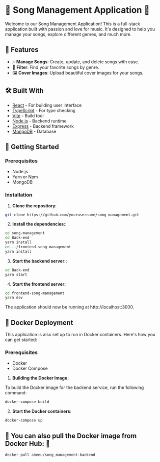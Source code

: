 # 🎵 Song Management Application 🎵

Welcome to our Song Management Application! This is a full-stack application built with passion and love for music. It's designed to help you manage your songs, explore different genres, and much more.

## 🚀 Features

- 🎶 **Manage Songs**: Create, update, and delete songs with ease.
- 🎯 **Filter**: Find your favorite songs by genre.
- 🖼️ **Cover Images**: Upload beautiful cover images for your songs.

## 🛠️ Built With

- [React](https://reactjs.org/) - For building user interface
- [TypeScript](https://www.typescriptlang.org/) - For type checking
- [Vite](https://vitejs.dev/) - Build tool
- [Node.js](https://nodejs.org/) - Backend runtime
- [Express](https://expressjs.com/) - Backend framework
- [MongoDB](https://www.mongodb.com/) - Database

## 🚀 Getting Started

### Prerequisites

- Node.js
- Yarn or Npm
- MongoDB

### Installation

1. **Clone the repository**:

```sh
git clone https://github.com/yourusername/song-management.git

```

2.  **Install the dependencies:**:

```sh
cd song-management
cd Back-end
yarn install
cd ../frontend-song-management
yarn install
```

3. **Start the backend server:**:

```sh
cd Back-end
yarn start
```

4. **Start the frontend server:**

```sh
cd frontend-song-management
yarn dev
```

The application should now be running at http://localhost:3000.

## 🐳 Docker Deployment

This application is also set up to run in Docker containers. Here's how you can get started:

### Prerequisites

- Docker
- Docker Compose

1.  **Building the Docker Image:**

To build the Docker image for the backend service, run the following command:

```sh
docker-compose build
```

2. **Start the Docker containers:**

```sh
docker-compose up
```

## 🐳 You can also pull the Docker image from Docker Hub: 🐳

```sh
docker pull abenu/song_management-backend
```

